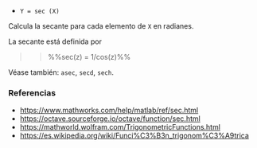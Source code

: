 * `Y = sec (X)`

Calcula la secante para cada elemento de `X` en radianes.

La secante está definida por

>> %%sec(z) = 1/cos(z)%%

Véase también: `asec`, `secd`, `sech`.

### Referencias

* https://www.mathworks.com/help/matlab/ref/sec.html
* https://octave.sourceforge.io/octave/function/sec.html
* https://mathworld.wolfram.com/TrigonometricFunctions.html
* https://es.wikipedia.org/wiki/Funci%C3%B3n_trigonom%C3%A9trica
